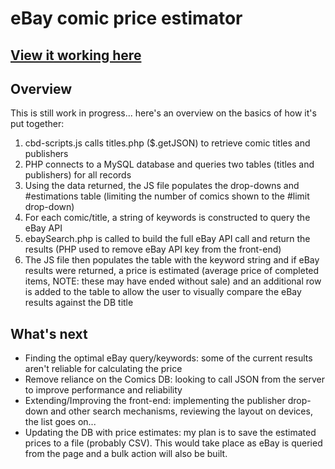 # eBay comic price estimator
## <a href="http://anthonymcginty.com/comics/estimator/" target="_blank">View it working here</a>

## Overview
This is still work in progress... here's an overview on the basics of how it's put together:
1. cbd-scripts.js calls titles.php ($.getJSON) to retrieve comic titles and publishers
2. PHP connects to a MySQL database and queries two tables (titles and publishers) for all records
3. Using the data returned, the JS file populates the drop-downs and #estimations table (limiting the number of comics shown to the #limit drop-down)
4. For each comic/title, a string of keywords is constructed to query the eBay API
5. ebaySearch.php is called to build the full eBay API call and return the results (PHP used to remove eBay API key from the front-end)
6. The JS file then populates the table with the keyword string and if eBay results were returned, a price is estimated (average price of completed items, NOTE: these may have ended without sale) and an additional row is added to the table to allow the user to visually compare the eBay results against the DB title

## What's next
* Finding the optimal eBay query/keywords: some of the current results aren't reliable for calculating the price
* Remove reliance on the Comics DB: looking to call JSON from the server to improve performance and reliability
* Extending/Improving the front-end: implementing the publisher drop-down and other search mechanisms, reviewing the layout on devices, the list goes on...
* Updating the DB with price estimates: my plan is to save the estimated prices to a file (probably CSV). This would take place as eBay is queried from the page and a bulk action will also be built. 

